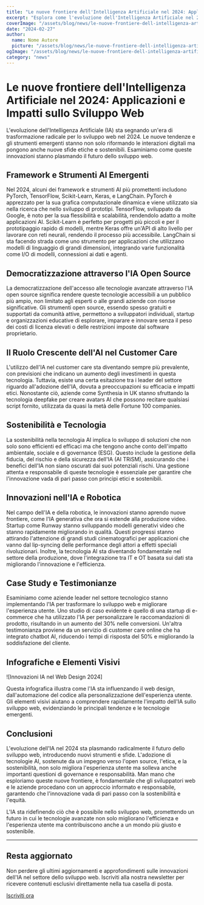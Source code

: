 ```yaml
---
title: "Le nuove frontiere dell'Intelligenza Artificiale nel 2024: Applicazioni e Impatti sullo Sviluppo Web"
excerpt: "Esplora come l'evoluzione dell'Intelligenza Artificiale nel 2024 sta trasformando lo sviluppo web, dai framework emergenti agli strumenti AI per migliorare UX e personalizzazione, con un occhio di riguardo per l'etica e la sostenibilità."
coverImage: "/assets/blog/news/le-nuove-frontiere-dell-intelligenza-artificiale-nel-2024/cover.jpg"
date: "2024-02-27"
author:
  name: Nome Autore
  picture: "/assets/blog/news/le-nuove-frontiere-dell-intelligenza-artificiale-nel-2024/author.jpeg"
ogImage: "/assets/blog/news/le-nuove-frontiere-dell-intelligenza-artificiale-nel-2024/cover.jpg"
category: "news"
---
```


# Le nuove frontiere dell'Intelligenza Artificiale nel 2024: Applicazioni e Impatti sullo Sviluppo Web

L'evoluzione dell'Intelligenza Artificiale (IA) sta segnando un'era di trasformazione radicale per lo sviluppo web nel 2024. Le nuove tendenze e gli strumenti emergenti stanno non solo riformando le interazioni digitali ma pongono anche nuove sfide etiche e sostenibili. Esaminiamo come queste innovazioni stanno plasmando il futuro dello sviluppo web.

## Framework e Strumenti AI Emergenti

Nel 2024, alcuni dei framework e strumenti AI più promettenti includono PyTorch, TensorFlow, Scikit-Learn, Keras, e LangChain. PyTorch è apprezzato per la sua grafica computazionale dinamica e viene utilizzato sia nella ricerca che nello sviluppo di prototipi. TensorFlow, sviluppato da Google, è noto per la sua flessibilità e scalabilità, rendendolo adatto a molte applicazioni AI. Scikit-Learn è perfetto per progetti più piccoli e per il prototipaggio rapido di modelli, mentre Keras offre un'API di alto livello per lavorare con reti neurali, rendendo il processo più accessibile. LangChain si sta facendo strada come uno strumento per applicazioni che utilizzano modelli di linguaggio di grandi dimensioni, integrando varie funzionalità come I/O di modelli, connessioni ai dati e agenti.

## Democratizzazione attraverso l'IA Open Source

La democratizzazione dell'accesso alle tecnologie avanzate attraverso l'IA open source significa rendere queste tecnologie accessibili a un pubblico più ampio, non limitato agli esperti o alle grandi aziende con risorse significative. Gli strumenti open source, essendo spesso gratuiti e supportati da comunità attive, permettono a sviluppatori individuali, startup e organizzazioni educative di esplorare, imparare e innovare senza il peso dei costi di licenza elevati o delle restrizioni imposte dal software proprietario.

## Il Ruolo Crescente dell'AI nel Customer Care

L'utilizzo dell'IA nel customer care sta diventando sempre più prevalente, con previsioni che indicano un aumento degli investimenti in questa tecnologia. Tuttavia, esiste una certa esitazione tra i leader del settore riguardo all'adozione dell'IA, dovuta a preoccupazioni su efficacia e impatti etici. Nonostante ciò, aziende come Synthesia in UK stanno sfruttando la tecnologia deepfake per creare avatars AI che possono recitare qualsiasi script fornito, utilizzata da quasi la metà delle Fortune 100 companies.

## Sostenibilità e Tecnologia

La sostenibilità nella tecnologia AI implica lo sviluppo di soluzioni che non solo sono efficienti ed efficaci ma che tengono anche conto dell'impatto ambientale, sociale e di governance (ESG). Questo include la gestione della fiducia, del rischio e della sicurezza dell'IA (AI TRiSM), assicurando che i benefici dell'IA non siano oscurati dai suoi potenziali rischi. Una gestione attenta e responsabile di queste tecnologie è essenziale per garantire che l'innovazione vada di pari passo con principi etici e sostenibili.

## Innovazioni nell'IA e Robotica

Nel campo dell'IA e della robotica, le innovazioni stanno aprendo nuove frontiere, come l'IA generativa che ora si estende alla produzione video. Startup come Runway stanno sviluppando modelli generativi video che stanno rapidamente migliorando in qualità. Questi progressi stanno attirando l'attenzione di grandi studi cinematografici per applicazioni che vanno dal lip-syncing delle performance degli attori a effetti speciali rivoluzionari. Inoltre, la tecnologia AI sta diventando fondamentale nel settore della produzione, dove l'integrazione tra IT e OT basata sui dati sta migliorando l'innovazione e l'efficienza.

## Case Study e Testimonianze

Esaminiamo come aziende leader nel settore tecnologico stanno implementando l'IA per trasformare lo sviluppo web e migliorare l'esperienza utente. Uno studio di caso evidente è quello di una startup di e-commerce che ha utilizzato l'IA per personalizzare le raccomandazioni di prodotto, risultando in un aumento del 30% nelle conversioni. Un'altra testimonianza proviene da un servizio di customer care online che ha integrato chatbot AI, riducendo i tempi di risposta del 50% e migliorando la soddisfazione del cliente.

## Infografiche e Elementi Visivi

![Innovazioni IA nel Web Design 2024]

Questa infografica illustra come l'IA sta influenzando il web design, dall'automazione del codice alla personalizzazione dell'esperienza utente. Gli elementi visivi aiutano a comprendere rapidamente l'impatto dell'IA sullo sviluppo web, evidenziando le principali tendenze e le tecnologie emergenti.

## Conclusioni

L'evoluzione dell'IA nel 2024 sta plasmando radicalmente il futuro dello sviluppo web, introducendo nuovi strumenti e sfide. L'adozione di tecnologie AI, sostenute da un impegno verso l'open source, l'etica, e la sostenibilità, non solo migliora l'esperienza utente ma solleva anche importanti questioni di governance e responsabilità. Man mano che esploriamo queste nuove frontiere, è fondamentale che gli sviluppatori web e le aziende procedano con un approccio informato e responsabile, garantendo che l'innovazione vada di pari passo con la sostenibilità e l'equità.

L'IA sta ridefinendo ciò che è possibile nello sviluppo web, promettendo un futuro in cui le tecnologie avanzate non solo migliorano l'efficienza e l'esperienza utente ma contribuiscono anche a un mondo più giusto e sostenibile.

---

## Resta aggiornato

Non perdere gli ultimi aggiornamenti e approfondimenti sulle innovazioni dell'IA nel settore dello sviluppo web. Iscriviti alla nostra newsletter per ricevere contenuti esclusivi direttamente nella tua casella di posta.

[Iscriviti ora](#link-alla-pagina-di-iscrizione-alla-newsletter)